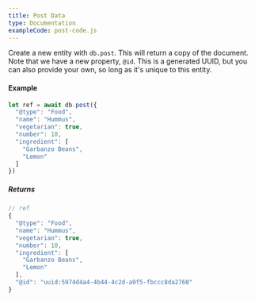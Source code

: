 ```yaml
---
title: Post Data
type: Documentation
exampleCode: post-code.js
---
```


Create a new entity with `db.post`. This will return a copy of the document. Note that we have a new property, `@id`. This is a generated UUID, but you can also provide your own, so long as it's unique to this entity.

#### Example

```js
let ref = await db.post({
  "@type": "Food",
  "name": "Hummus",
  "vegetarian": true,
  "number": 10,
  "ingredient": [
    "Garbanzo Beans",
    "Lemon"
  ]
})
```

##### Returns

```js
// ref
{
  "@type": "Food",
  "name": "Hummus",
  "vegetarian": true,
  "number": 10,
  "ingredient": [
    "Garbanzo Beans",
    "Lemon"
  ],
  "@id": "uuid:5974d4a4-4b44-4c2d-a9f5-fbccc8da2760"
}

```